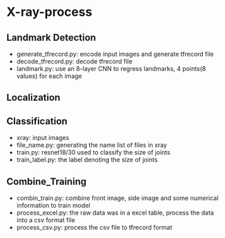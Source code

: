 # X-ray-process
## Landmark Detection
- generate_tfrecord.py: encode input images and generate tfrecord file
- decode_tfrecord.py: decode tfrecord file
- landmark.py: use an 8-layer CNN to regress landmarks, 4 points(8 values) for each image
## Localization
## Classification
- xray: input images
- file_name.py: generating the name list of files in xray
- train.py: resnet18/30 used to classify the size of joints
- train_label.py: the label denoting the size of joints
## Combine_Training
- combin_train.py: combine front image, side image and some numerical information to train model
- process_excel.py: the raw data was in a excel table, process the data into a csv format file
- process_csv.py: process the csv file to tfrecord format
